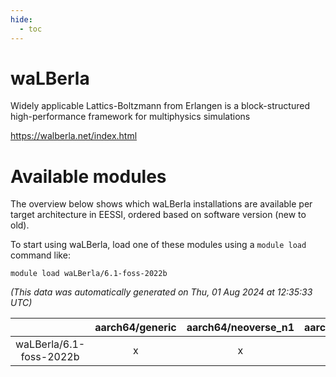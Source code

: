 ```yaml
---
hide:
  - toc
---
```


waLBerla
========


Widely applicable Lattics-Boltzmann from Erlangen is a block-structured high-performance framework for multiphysics simulations

https://walberla.net/index.html
# Available modules


The overview below shows which waLBerla installations are available per target architecture in EESSI, ordered based on software version (new to old).

To start using waLBerla, load one of these modules using a `module load` command like:

```shell
module load waLBerla/6.1-foss-2022b
```

*(This data was automatically generated on Thu, 01 Aug 2024 at 12:35:33 UTC)*  

| |aarch64/generic|aarch64/neoverse_n1|aarch64/neoverse_v1|x86_64/generic|x86_64/amd/zen2|x86_64/amd/zen3|x86_64/intel/haswell|x86_64/intel/skylake_avx512|
| :---: | :---: | :---: | :---: | :---: | :---: | :---: | :---: | :---: |
|waLBerla/6.1-foss-2022b|x|x|x|x|x|x|x|x|
